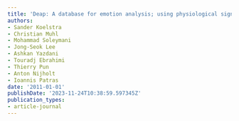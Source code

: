 ```yaml
---
title: 'Deap: A database for emotion analysis; using physiological signals'
authors:
- Sander Koelstra
- Christian Muhl
- Mohammad Soleymani
- Jong-Seok Lee
- Ashkan Yazdani
- Touradj Ebrahimi
- Thierry Pun
- Anton Nijholt
- Ioannis Patras
date: '2011-01-01'
publishDate: '2023-11-24T10:38:59.597345Z'
publication_types:
- article-journal
---
```

